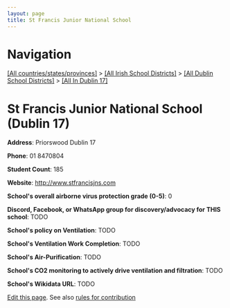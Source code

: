 ```yaml
---
layout: page
title: St Francis Junior National School
---
```

# Navigation

[[All countries/states/provinces]](../../../..) > [[All Irish School Districts]](../../..) > [[All Dublin School Districts]](../..) > [[All In Dublin 17]](..)

# St Francis Junior National School (Dublin 17)

**Address**: Priorswood Dublin 17

**Phone**: 01 8470804

**Student Count**: 185

**Website**: <http://www.stfrancisjns.com>

**School's overall airborne virus protection grade (0-5)**: 0

**Discord, Facebook, or WhatsApp group for discovery/advocacy for THIS school**: TODO

**School's policy on Ventilation**: TODO

**School's Ventilation Work Completion**: TODO

**School's Air-Purification**: TODO

**School's CO2 monitoring to actively drive ventilation and filtration**: TODO

**School's Wikidata URL**: TODO


[Edit this page](https://github.com/ventilate-schools/Ireland/edit/main/./Dublin_17/St_Francis_Junior_National_School.md). See also [rules for contribution](../../../contribution-rules/)